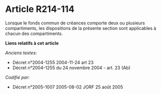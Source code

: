 # Article R214-114

Lorsque le fonds commun de créances comporte deux ou plusieurs compartiments, les dispositions de la présente section sont
applicables à chacun des compartiments.

**Liens relatifs à cet article**

_Anciens textes_:

  - Décret n°2004-1255 2004-11-24 art 23
  - Décret n°2004-1255 du 24 novembre 2004 - art. 23 (Ab)

_Codifié par_:

  - Décret n°2005-1007 2005-08-02 JORF 25 août 2005
